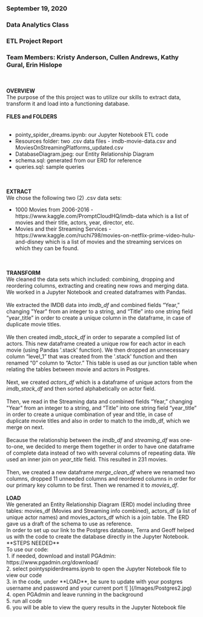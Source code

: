 ### September 19, 2020
### Data Analytics Class
### ETL Project Report
### Team Members: Kristy Anderson, Cullen Andrews, Kathy Gural, Erin Hislope
<br>
<br>
<strong>OVERVIEW</strong>
<br>
The purpose of the this project was to utilize our skills to extract data, transform it and load into a functioning database.
<br>
<br>
<strong>FILES and FOLDERS</strong>
<br><br>
<ul>
    <li>pointy_spider_dreams.ipynb: our Jupyter Notebook ETL code</li>
    <li>Resources folder: two .csv data files - imdb-movie-data.csv and MoviesOnStreamingPlatforms_updated.csv</li>
    <li>DatabaseDiagram.jpeg: our Entity Relationship Diagram</li>
    <li>schema.sql: generated from our ERD for reference</li>
    <li>queries.sql: sample queries</li>
</ul>
<br>
<br>
<strong>EXTRACT</strong>
<br>
We chose the following two (2) .csv data sets:
<br>
<ul>
    <li>1000 Movies from 2006-2016 - https://www.kaggle.com/PromptCloudHQ/imdb-data which is a list of movies and their title, actors, year, director, etc.</li>
    <li>Movies and their Streaming Services - https://www.kaggle.com/ruchi798/movies-on-netflix-prime-video-hulu-and-disney which is a list of movies and the streaming services on which they can be found.</li>
</ul>
<br>
<br>
<strong>TRANSFORM</strong>
<br>
We cleaned the data sets which included: combining, dropping and reordering columns, extracting and creating new rows and merging data. We worked in a Jupyter Notebook and created dataframes with Pandas.
<br>
<br>
We extracted the IMDB data into <em>imdb_df</em> and combined fields “Year,” changing "Year" from an integer to a string, and “Title” into one string field “year_title” in order to create a unique column in the dataframe, in case of duplicate movie titles.
<br>
<br>
We then created <em>imdb_stack_df</em> in order to separate a compiled list of actors. This new dataframe created a unique row for each actor in each movie (using Pandas '.stack' function). We then dropped an unnecessary column “level_1” that was created from the '.stack' function and then renamed “0” column to “Actor.” This table is used as our junction table when relating the tables between movie and actors in Postgres.
<br>
<br>
Next, we created <em>actors_df</em> which is a dataframe of unique actors from the <em>imdb_stack_df</em> and then sorted alphabetically on actor field.
<br>
<br>
Then, we read in the Streaming data and combined fields “Year,” changing "Year" from an integer to a string, and “Title” into one string field “year_title” in order to create a unique combination of year and title, in case of duplicate movie titles and also in order to match to the imdb_df, which we merge on next.
<br>
<br>
Because the relationship between the <em>imdb_df</em> and <em>streaming_df</em> was one-to-one, we decided to merge them together in order to have one dataframe of complete data instead of two with several columns of repeating data. We used an inner join on <em>year_title</em> field.  This resulted in 231 movies.
<br>
<br>
Then, we created a new dataframe <em>merge_clean_df</em> where we renamed two columns, dropped 11 unneeded columns and reordered columns in order for our primary key column to be first. Then we renamed it to <em>movies_df</em>.
<br>
<br>
<strong>LOAD</strong>
<br>
We generated an Entity Relationship Diagram (ERD) model including three tables: movies_df (Movies and Streaming info combined), actors_df (a list of unique actor names) and movies_actors_df which is a join table.
The ERD gave us a draft of the schema to use as reference.
<br>
In order to set up our link to the Postgres database, Terra and Geoff helped us with the code to create the database directly in the Jupyter Notebook.
<br>
**STEPS NEEDED**
<br>To use our code:
<br>1.	if needed, download and install PGAdmin: https://www.pgadmin.org/download/
<br>2.	select pointyspiderdreams.ipynb to open the Jupyter Notebook file to view our code
<br>3.  in the code, under **LOAD**, be sure to update with your postgres username and password and your current port ![ ](/Images/Postgres2.jpg)
<br>4.  open PGAdmin and leave running in the background
<br>5.	run all code
<br>6.	you will be able to view the query results in the Jupyter Notebook file
